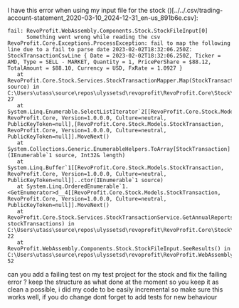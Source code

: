 I have this error when using my input file for the stock ()[../../.csv/trading-account-statement_2020-03-10_2024-12-31_en-us_891b6e.csv]: 
```log
fail: RevoProfit.WebAssembly.Components.Stock.StockFileInput[0]
      Something went wrong while reading the csv
RevoProfit.Core.Exceptions.ProcessException: fail to map the following line due to a fail to parse date 2023-02-02T18:32:06.250Z: StockTransactionCsvLine { Date = 2023-02-02T18:32:06.250Z, Ticker = AMD, Type = SELL - MARKET, Quantity = 1, PricePerShare = $88.12, TotalAmount = $88.10, Currency = USD, FxRate = 1.0927 }
   at RevoProfit.Core.Stock.Services.StockTransactionMapper.Map(StockTransactionCsvLine source) in C:\Users\utass\source\repos\ulyssetsd\revoprofit\RevoProfit.Core\Stock\Services\StockTransactionMapper.cs:line 27
   at System.Linq.Enumerable.SelectListIterator`2[[RevoProfit.Core.Stock.Models.StockTransactionCsvLine, RevoProfit.Core, Version=1.0.0.0, Culture=neutral, PublicKeyToken=null],[RevoProfit.Core.Stock.Models.StockTransaction, RevoProfit.Core, Version=1.0.0.0, Culture=neutral, PublicKeyToken=null]].MoveNext()
   at System.Collections.Generic.EnumerableHelpers.ToArray[StockTransaction](IEnumerable`1 source, Int32& length)
   at System.Linq.Buffer`1[[RevoProfit.Core.Stock.Models.StockTransaction, RevoProfit.Core, Version=1.0.0.0, Culture=neutral, PublicKeyToken=null]]..ctor(IEnumerable`1 source)
   at System.Linq.OrderedEnumerable`1.<GetEnumerator>d__4[[RevoProfit.Core.Stock.Models.StockTransaction, RevoProfit.Core, Version=1.0.0.0, Culture=neutral, PublicKeyToken=null]].MoveNext()
   at RevoProfit.Core.Stock.Services.StockTransactionService.GetAnnualReports(IEnumerable`1 stockTransactions) in C:\Users\utass\source\repos\ulyssetsd\revoprofit\RevoProfit.Core\Stock\Services\StockTransactionService.cs:line 22
   at RevoProfit.WebAssembly.Components.Stock.StockFileInput.SeeResults() in C:\Users\utass\source\repos\ulyssetsd\revoprofit\RevoProfit.WebAssembly\Components\Stock\StockFileInput.razor:line 52
```

can you add a failing test on my test project for the stock and fix the failing error ?
keep the structure as what done at the moment so you keep it as clean a possible, i did my code to be easily incremental so make sure this works well, if you do change dont forget to add tests for new behaviour